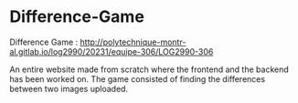 # Difference-Game
Difference Game : http://polytechnique-montr-al.gitlab.io/log2990/20231/equipe-306/LOG2990-306

An entire website made from scratch where the frontend and the backend has been worked on. The game consisted of finding the differences
between two images uploaded.
